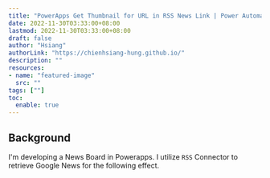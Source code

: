```yaml
---
title: "PowerApps Get Thumbnail for URL in RSS News Link | Power Automate API HTTP Tutorial"
date: 2022-11-30T03:33:00+08:00
lastmod: 2022-11-30T03:33:00+08:00
draft: false
author: "Hsiang"
authorLink: "https://chienhsiang-hung.github.io/"
description: ""
resources:
- name: "featured-image"
  src: ""
tags: [""]
toc:
  enable: true
---
```

## Background
I'm developing a News Board in Powerapps. I utilize `RSS` Connector to retrieve Google News for the following effect.
